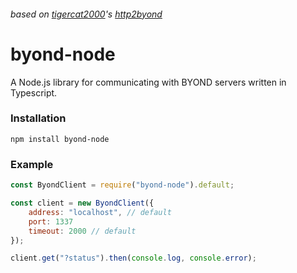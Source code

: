 ###### based on [tigercat2000](https://github.com/tigercat2000)'s [http2byond](https://github.com/tigercat2000/http2byond)

# byond-node

A Node.js library for communicating with BYOND servers written in Typescript.

### Installation
`npm install byond-node`


### Example
```javascript
const ByondClient = require("byond-node").default;

const client = new ByondClient({
	address: "localhost", // default
	port: 1337
	timeout: 2000 // default
});

client.get("?status").then(console.log, console.error);
```